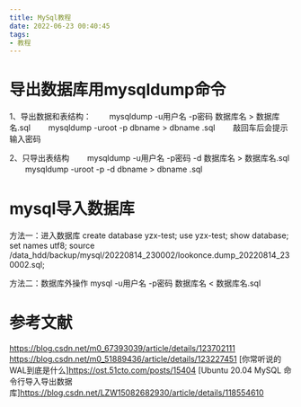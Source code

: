 ```yaml
---
title: MySql教程
date: 2022-06-23 00:40:45
tags:
- 教程
---
```


# 导出数据库用mysqldump命令
1、导出数据和表结构：
　　mysqldump -u用户名 -p密码 数据库名 > 数据库名.sql
　　mysqldump -uroot -p dbname > dbname .sql
　　敲回车后会提示输入密码


2、只导出表结构
　　mysqldump -u用户名 -p密码 -d 数据库名 > 数据库名.sql
　　mysqldump -uroot -p -d dbname > dbname .sql


# mysql导入数据库

方法一：进入数据库
create database yzx-test;
use yzx-test;
show database;
set names utf8;
source 
/data_hdd/backup/mysql/20220814_230002/lookonce.dump_20220814_230002.sql;


方法二：数据库外操作
mysql -u用户名 -p密码 数据库名 < 数据库名.sql


# 参考文献

https://blog.csdn.net/m0_67393039/article/details/123702111
https://blog.csdn.net/m0_51889436/article/details/123227451
[你常听说的WAL到底是什么]https://ost.51cto.com/posts/15404
[Ubuntu 20.04 MySQL 命令行导入导出数据库]https://blog.csdn.net/LZW15082682930/article/details/118554610


